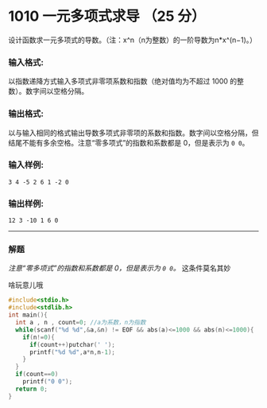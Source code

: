 # 1010 一元多项式求导 （25 分）

设计函数求一元多项式的导数。（注：x^n（n为整数）的一阶导数为n*x^(n−1)。）

### 输入格式:

以指数递降方式输入多项式非零项系数和指数（绝对值均为不超过 1000 的整数）。数字间以空格分隔。

### 输出格式:

以与输入相同的格式输出导数多项式非零项的系数和指数。数字间以空格分隔，但结尾不能有多余空格。注意“零多项式”的指数和系数都是 0，但是表示为 `0 0`。

### 输入样例:

```in
3 4 -5 2 6 1 -2 0
```

### 输出样例:

```out
12 3 -10 1 6 0
```

***

### 解题

*注意“零多项式”的指数和系数都是 0，但是表示为 `0 0`。* 这条件莫名其妙

啥玩意儿哦

```c
#include<stdio.h>
#include<stdlib.h>
int main(){
  int a , n , count=0; //a为系数，n为指数
  while(scanf("%d %d",&a,&n) != EOF && abs(a)<=1000 && abs(n)<=1000){
    if(n!=0){
      if(count++)putchar(' ');
      printf("%d %d",a*n,n-1);
    }
  }
  if(count==0)
    printf("0 0");
  return 0;
}
```



